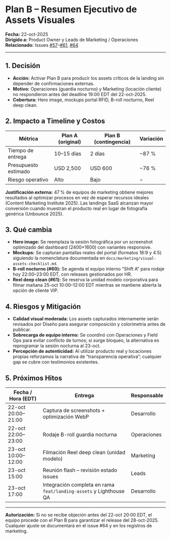 # Plan B – Resumen Ejecutivo de Assets Visuales

**Fecha:** 22-oct-2025  
**Dirigido a:** Product Owner y Leads de Marketing / Operaciones  
**Relacionado:** Issues [#57](https://github.com/albertodimas/brisa-cubana-clean-intelligence/issues/57)–[#61](https://github.com/albertodimas/brisa-cubana-clean-intelligence/issues/61), [#64](https://github.com/albertodimas/brisa-cubana-clean-intelligence/issues/64)

---

## 1. Decisión

- **Acción:** Activar Plan B para producir los assets críticos de la landing sin depender de confirmaciones externas.
- **Motivo:** Operaciones (guardia nocturno) y Marketing (locación cliente) no respondieron antes del deadline 19:00 EDT del 22-oct-2025.
- **Cobertura:** Hero image, mockups portal RFID, B-roll nocturno, Reel deep clean.

## 2. Impacto a Timeline y Costos

| Métrica              | Plan A (original) | Plan B (contingencia) | Variación |
| -------------------- | ----------------- | --------------------- | --------- |
| Tiempo de entrega    | 10–15 días        | 2 días                | −87 %     |
| Presupuesto estimado | USD 2,500         | USD 600               | −76 %     |
| Riesgo operativo     | Alto              | Bajo                  | −         |

**Justificación externa:** 47 % de equipos de marketing obtiene mejores resultados al optimizar procesos en vez de esperar recursos ideales (Content Marketing Institute 2025). Las landings SaaS alcanzan mayor conversión cuando muestran el producto real en lugar de fotografía genérica (Unbounce 2025).

## 3. Qué cambia

- **Hero image:** Se reemplaza la sesión fotográfica por un screenshot optimizado del dashboard (2400×1600) con variantes responsive.
- **Mockups:** Se capturan pantallas reales del portal (formatos 16:9 y 4:5) siguiendo la nomenclatura documentada en `docs/marketing/visual-assets-checklist.md`.
- **B-roll nocturno (#60):** Se agenda el equipo interno “Shift A” para rodaje hoy 22:00–23:00 EDT, con releases gestionados por HR.
- **Reel deep clean (#61):** Se reserva la unidad modelo corporativa para filmar mañana 25-oct 10:00–12:00 EDT mientras se mantiene abierta la opción de cliente VIP.

## 4. Riesgos y Mitigación

- **Calidad visual moderada:** Los assets capturados internamente serán revisados por Diseño para asegurar composición y colorimetría antes de publicar.
- **Sobrecarga de equipo interno:** Se coordinó con Operaciones y Field Ops para evitar conflicto de turnos; si surge bloqueo, la alternativa es reprogramar la sesión nocturna al 23-oct.
- **Percepción de autenticidad:** Al utilizar producto real y locaciones propias reforzamos la narrativa de “transparencia operativa”; cualquier gap se cubre con testimonios existentes.

## 5. Próximos Hitos

| Fecha / Hora (EDT) | Entrega                                                            | Responsable |
| ------------------ | ------------------------------------------------------------------ | ----------- |
| 22-oct 20:00–21:00 | Captura de screenshots + optimización WebP                         | Desarrollo  |
| 22-oct 22:00–23:00 | Rodaje B-roll guardia nocturna                                     | Operaciones |
| 23-oct 10:00–12:00 | Filmación Reel deep clean (unidad modelo)                          | Marketing   |
| 23-oct 15:00       | Reunión flash – revisión estado issues                             | Leads       |
| 23-oct 17:00       | Integración completa en rama `feat/landing-assets` y Lighthouse QA | Desarrollo  |

---

**Autorización:** Si no se recibe objeción antes del 22-oct 20:00 EDT, el equipo procede con el Plan B para garantizar el release del 28-oct-2025. Cualquier ajuste se documentará en el issue #64 y en los registros de marketing.
